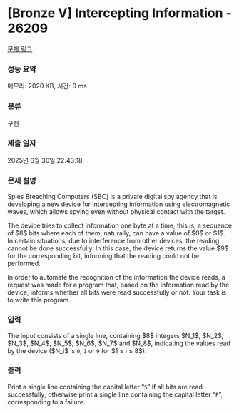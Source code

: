 # [Bronze V] Intercepting Information - 26209 

[문제 링크](https://www.acmicpc.net/problem/26209) 

### 성능 요약

메모리: 2020 KB, 시간: 0 ms

### 분류

구현

### 제출 일자

2025년 6월 30일 22:43:18

### 문제 설명

<p>Spies Breaching Computers (SBC) is a private digital spy agency that is developing a new device for intercepting information using electromagnetic waves, which allows spying even without physical contact with the target.</p>

<p>The device tries to collect information one byte at a time, this is, a sequence of $8$ bits where each of them, naturally, can have a value of $0$ or $1$. In certain situations, due to interference from other devices, the reading cannot be done successfully. In this case, the device returns the value $9$ for the corresponding bit, informing that the reading could not be performed.</p>

<p>In order to automate the recognition of the information the device reads, a request was made for a program that, based on the information read by the device, informs whether all bits were read successfully or not. Your task is to write this program.</p>

### 입력 

 <p>The input consists of a single line, containing $8$ integers $N_1$, $N_2$, $N_3$, $N_4$, $N_5$, $N_6$, $N_7$ and $N_8$, indicating the values read by the device ($N_i$ is <code>0</code>, <code>1</code> or <code>9</code> for $1 ≤ i ≤ 8$).</p>

### 출력 

 <p>Print a single line containing the capital letter “<code>S</code>” if all bits are read successfully; otherwise print a single line containing the capital letter “<code>F</code>”, corresponding to a failure.</p>


